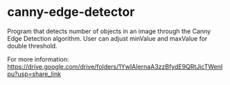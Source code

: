 # canny-edge-detector

Program that detects number of objects in an image through the Canny Edge Detection algorithm. User can adjust minValue and maxValue for double threshold.

For more information: https://drive.google.com/drive/folders/1YwIAIernaA3zzBfydE9QRtJicTWenIpu?usp=share_link
